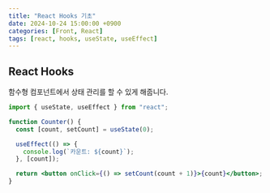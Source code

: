 ```yaml
---
title: "React Hooks 기초"
date: 2024-10-24 15:00:00 +0900
categories: [Front, React]
tags: [react, hooks, useState, useEffect]
---
```


## React Hooks

함수형 컴포넌트에서 상태 관리를 할 수 있게 해줍니다.

```jsx
import { useState, useEffect } from "react";

function Counter() {
  const [count, setCount] = useState(0);

  useEffect(() => {
    console.log(`카운트: ${count}`);
  }, [count]);

  return <button onClick={() => setCount(count + 1)}>{count}</button>;
}
```
